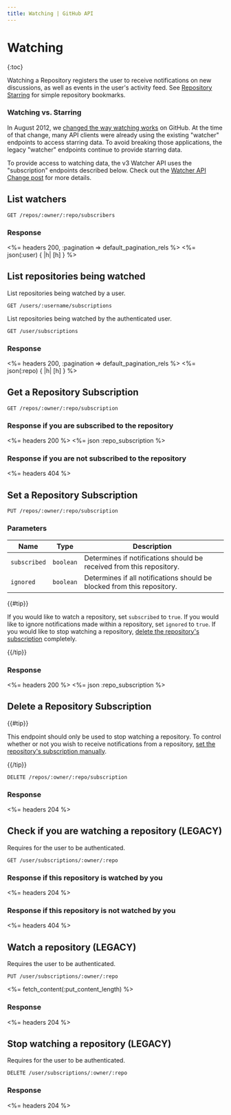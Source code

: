 ```yaml
---
title: Watching | GitHub API
---
```


# Watching

{:toc}

Watching a Repository registers the user to receive notifications on new
discussions, as well as events in the user's activity feed.  See [Repository
Starring](/v3/activity/starring) for simple repository bookmarks.

### Watching vs. Starring

In August 2012, we [changed the way watching
works](https://github.com/blog/1204-notifications-stars) on GitHub.  At the time
of that change, many API clients were already using the existing "watcher"
endpoints to access starring data. To avoid breaking those applications, the
legacy "watcher" endpoints continue to provide starring data.

To provide access to watching data, the v3 Watcher API uses the "subscription"
endpoints described below. Check out the [Watcher API Change
post](/changes/2012-09-05-watcher-api/) for more details.

## List watchers

    GET /repos/:owner/:repo/subscribers

### Response

<%= headers 200, :pagination => default_pagination_rels %>
<%= json(:user) { |h| [h] } %>

## List repositories being watched

List repositories being watched by a user.

    GET /users/:username/subscriptions

List repositories being watched by the authenticated user.

    GET /user/subscriptions

### Response

<%= headers 200, :pagination => default_pagination_rels %>
<%= json(:repo) { |h| [h] } %>

## Get a Repository Subscription

    GET /repos/:owner/:repo/subscription

### Response if you are subscribed to the repository

<%= headers 200 %>
<%= json :repo_subscription %>

### Response if you are not subscribed to the repository

<%= headers 404 %>

## Set a Repository Subscription

    PUT /repos/:owner/:repo/subscription

### Parameters

Name | Type | Description
-----|------|--------------
`subscribed`|`boolean`| Determines if notifications should be received from this repository.
`ignored`|`boolean`| Determines if all notifications should be blocked from this repository.

{{#tip}}

If you would like to watch a repository, set `subscribed` to `true`. If you would like to ignore notifications made within a repository, set `ignored` to `true`. If you would like to stop watching a repository, [delete the repository's subscription](#delete-a-repository-subscription) completely.

{{/tip}}

### Response

<%= headers 200 %>
<%= json :repo_subscription %>

## Delete a Repository Subscription

{{#tip}}

This endpoint should only be used to stop watching a repository. To control whether or not you wish to receive notifications from a repository, [set the repository's subscription manually](#set-a-repository-subscription).

{{/tip}}

    DELETE /repos/:owner/:repo/subscription

### Response

<%= headers 204 %>

## Check if you are watching a repository (LEGACY)

Requires for the user to be authenticated.

    GET /user/subscriptions/:owner/:repo

### Response if this repository is watched by you

<%= headers 204 %>

### Response if this repository is not watched by you

<%= headers 404 %>

## Watch a repository (LEGACY)

Requires the user to be authenticated.

    PUT /user/subscriptions/:owner/:repo

<%= fetch_content(:put_content_length) %>

### Response

<%= headers 204 %>

## Stop watching a repository (LEGACY)

Requires for the user to be authenticated.

    DELETE /user/subscriptions/:owner/:repo

### Response

<%= headers 204 %>
